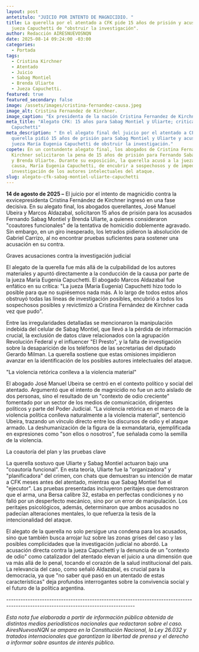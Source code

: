 ```yaml
---
layout: post
antetitulo: "JUICIO POR INTENTO DE MAGNICIDIO. "
title: La querella por el atentado a CFK pide 15 años de prisión y acusa a la
  jueza Capuchetti de "obstruir la investigación".
author: Redacción AIRESNUEVOSNQN
date: 2025-08-14 09:24:00 -03:00
categories:
  - Portada
tags:
  - Cristina Kirchner
  - Atentado
  - Juicio
  - Sabag Montiel
  - Brenda Uliarte
  - Jueza Capuchetti.
featured: true
featured_secondary: false
image: /assets/images/cristina-fernandez-causa.jpeg
image_alt: Cristina Fernandez de Kirchner.
image_caption: "Ex presidenta de la nación Cristina Fernandez de Kirchner. "
meta_title: "Alegato CFK: 15 años para Sabag Montiel y Uliarte; critican a jueza
  Capuchetti"
meta_description: " En el alegato final del juicio por el atentado a CFK, la
  querella pidió 15 años de prisión para Sabag Montiel y Uliarte y acusó a la
  jueza María Eugenia Capuchetti de obstruir la investigación."
copete: En un contundente alegato final, los abogados de Cristina Fernández de
  Kirchner solicitaron la pena de 15 años de prisión para Fernando Sabag Montiel
  y Brenda Uliarte. Durante su exposición, la querella acusó a la jueza de la
  causa, María Eugenia Capuchetti, de encubrir a sospechosos y de impedir la
  investigación de los autores intelectuales del ataque.
slug: alegato-cfk-sabag-montiel-uliarte-capuchetti
---
```

**14 de agosto de 2025 –** El juicio por el intento de magnicidio contra la exvicepresidenta Cristina Fernández de Kirchner ingresó en una fase decisiva. En su alegato final, los abogados querellantes, José Manuel Ubeira y Marcos Aldazabal, solicitaron 15 años de prisión para los acusados Fernando Sabag Montiel y Brenda Uliarte, a quienes consideraron "coautores funcionales" de la tentativa de homicidio doblemente agravado. Sin embargo, en un giro inesperado, los letrados pidieron la absolución de Gabriel Carrizo, al no encontrar pruebas suficientes para sostener una acusación en su contra.



Graves acusaciones contra la investigación judicial

El alegato de la querella fue más allá de la culpabilidad de los autores materiales y apuntó directamente a la conducción de la causa por parte de la jueza María Eugenia Capuchetti. El abogado Marcos Aldazabal fue enfático en su crítica: "La jueza (María Eugenia) Capuchetti hizo todo lo posible para que no supiésemos nada más. A lo largo de todos estos años obstruyó todas las líneas de investigación posibles, encubrió a todos los sospechosos posibles y revictimizó a Cristina Fernández de Kirchner cada vez que pudo".



Entre las irregularidades detalladas se mencionaron la manipulación indebida del celular de Sabag Montiel, que llevó a la pérdida de información crucial, la exclusión de datos clave relacionados con la agrupación Revolución Federal y el influencer "El Presto", y la falta de investigación sobre la desaparición de los teléfonos de las secretarias del diputado Gerardo Milman. La querella sostiene que estas omisiones impidieron avanzar en la identificación de los posibles autores intelectuales del ataque.



"La violencia retórica conlleva a la violencia material"

El abogado José Manuel Ubeira se centró en el contexto político y social del atentado. Argumentó que el intento de magnicidio no fue un acto aislado de dos personas, sino el resultado de un "contexto de odio creciente" fomentado por un sector de los medios de comunicación, dirigentes políticos y parte del Poder Judicial. "La violencia retórica en el marco de la violencia política conlleva naturalmente a la violencia material", sentenció Ubeira, trazando un vínculo directo entre los discursos de odio y el ataque armado. La deshumanización de la figura de la exmandataria, ejemplificada en expresiones como "son ellos o nosotros", fue señalada como la semilla de la violencia.



La coautoría del plan y las pruebas clave

La querella sostuvo que Uliarte y Sabag Montiel actuaron bajo una "coautoría funcional". En esta teoría, Uliarte fue la "organizadora" y "planificadora" del crimen, con chats que demuestran su intención de matar a CFK meses antes del atentado, mientras que Sabag Montiel fue el "ejecutor". Las pruebas presentadas incluyeron peritajes que demostraron que el arma, una Bersa calibre 32, estaba en perfectas condiciones y no falló por un desperfecto mecánico, sino por un error de manipulación. Los peritajes psicológicos, además, determinaron que ambos acusados no padecían alteraciones mentales, lo que refuerza la tesis de la intencionalidad del ataque.

El alegato de la querella no solo persigue una condena para los acusados, sino que también busca arrojar luz sobre las zonas grises del caso y las posibles complicidades que la investigación judicial no abordó. La acusación directa contra la jueza Capuchetti y la denuncia de un "contexto de odio" como catalizador del atentado elevan el juicio a una dimensión que va más allá de lo penal, tocando el corazón de la salud institucional del país. La relevancia del caso, como señaló Aldazabal, es crucial para la democracia, ya que "no saber qué pasó en un atentado de estas características" deja profundos interrogantes sobre la convivencia social y el futuro de la política argentina.

\------------------------------------------------------------------------------------------------------------------------------------



*Esta nota fue elaborada a partir de información pública obtenida de distintos medios periodísticos nacionales que redactaron sobre el caso. AiresNuevosNQN se ampara en la Constitución Nacional, la Ley 26.032 y tratados internacionales que garantizan la libertad de prensa y el derecho a informar sobre asuntos de interés público.*
